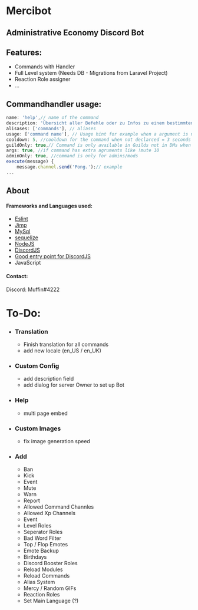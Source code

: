 # Mercibot
## Administrative Economy Discord Bot

[comment]: <> ([![CodeFactor]&#40;https://www.codefactor.io/repository/github/xcrashsystemx/otaku-treffpunkt-re/badge?s=98b0ae6f2011ec863845f5219dde0daa9ccfb71b&#41;]&#40;https://www.codefactor.io/repository/github/xcrashsystemx/otaku-treffpunkt-re&#41;)

## Features:
* Commands with Handler
* Full Level system (Needs DB - Migrations from Laravel Project)
* Reaction Role assigner
* ...

[comment]: <> ([Roadmap]&#40;&#41;)

## Commandhandler usage:
```javascript
name: 'help',// name of the command
description: 'Übersicht aller Befehle oder zu Infos zu einem bestimmten Befehl.',// Short description for help command
alisases: ['commands'], // aliases
usage: ['command name'], // Usage hint for example when a argument is needed
cooldown: 5, //cooldown for the command when not declarced = 3 seconds
guildOnly: true,// Command is only available in Guilds not in DMs when not declard = false
args: true, //if command has extra agruments like !mute 10
adminOnly: true, //command is only for admins/mods
execute(message) {
	message.channel.send('Pong.');// example
...
```

[comment]: <> (## Download and Installation)

[comment]: <> (To begin using this bot, choose one of the following options to get started:)

[comment]: <> (* Clone the repo: `git clone https://github.com/xCrashsystemx/Otaku-Treffpunkt-Re.git`)

[comment]: <> (* npm install)

[comment]: <> (* php artisan migrate &#40;in Laravel Project&#41;)

[comment]: <> (Help: [Fork, Clone, or Download on GitHub]&#40;https://github.com/xCrashsystemx/Otaku-Treffpunkt-Re&#41;)


[comment]: <> (## Bugs and Issues)

[comment]: <> (Have a bug or an issue with this template? [Open a new issue]&#40;https://github.com/xCrashsystemx/Otaku-Treffpunkt-Re/issues&#41; here on GitHub or leave a comment on the [Bot Overview]&#40;https://github.com/xCrashsystemx/Otaku-Treffpunkt-Re&#41;.)

## About

#### Frameworks and Languages used:
* [Eslint](https://eslint.org/docs/rules/)
* [Jimp](https://www.npmjs.com/package/jimp)
* [MySql](https://www.npmjs.com/package/mysql2)
* [sequelize](https://sequelize.org/)
* [NodeJS](https://nodejs.org/en/)
* [DiscordJS](https://discord.js.org/#/)
* [Good entry point for DiscordJS](https://discordjs.guide/)
* JavaScript

#### Contact:
Discord: Muffin#4222

# To-Do:
* ### Translation
    * Finish translation for all commands
    * add new locale (en_US / en_UK)
* ### Custom Config
    * add description field
    * add dialog for server Owner to set up Bot
* ### Help
    * multi page embed
* ### Custom Images
    * fix image generation speed
* ### Add
    * Ban
    * Kick
    * Event
    * Mute
    * Warn
    * Report
    * Allowed Command Channles
    * Allowed Xp Channels
    * Event
    * Level Roles
    * Seperator Roles
    * Bad Word Filter
    * Top / Flop Emotes
    * Emote Backup
    * Birthdays
    * Discord Booster Roles
    * Reload Modules
    * Reload Commands
    * Alias System
    * Mercy / Random GIFs
    * Reaction Roles
    * Set Main Language (?)
    
